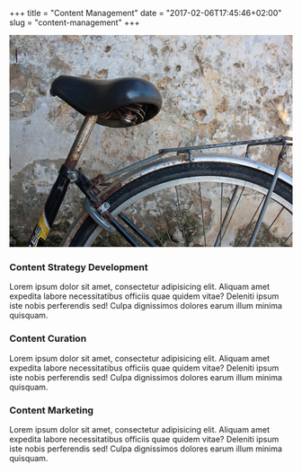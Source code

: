 +++
title = "Content Management"
date = "2017-02-06T17:45:46+02:00"
slug = "content-management"
+++

<p class='service-img' markdown='1'>
<img src="/img/banners/banner-1.jpg" alt="Web and Mobile">
</p>


### Content Strategy Development
Lorem ipsum dolor sit amet, consectetur adipisicing elit. Aliquam amet expedita labore necessitatibus officiis quae quidem vitae? Deleniti ipsum iste nobis perferendis sed! Culpa dignissimos dolores earum illum minima quisquam.

### Content Curation
Lorem ipsum dolor sit amet, consectetur adipisicing elit. Aliquam amet expedita labore necessitatibus officiis quae quidem vitae? Deleniti ipsum iste nobis perferendis sed! Culpa dignissimos dolores earum illum minima quisquam.

### Content Marketing
Lorem ipsum dolor sit amet, consectetur adipisicing elit. Aliquam amet expedita labore necessitatibus officiis quae quidem vitae? Deleniti ipsum iste nobis perferendis sed! Culpa dignissimos dolores earum illum minima quisquam.

